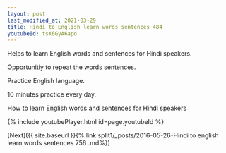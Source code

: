 ```yaml
---
layout: post
last_modified_at: 2021-03-29
title: Hindi to English learn words sentences 484 
youtubeId: tsX6GyA6apo
---
```

 
 
Helps to learn English words and sentences for Hindi speakers.

Opportunitiy to repeat the words sentences. 

Practice English language. 
 
10 minutes practice every day. 
 
How to learn English words and sentences for Hindi speakers 
 
{% include youtubePlayer.html id=page.youtubeId %}
 
 
[Next]({{ site.baseurl }}{% link  split1/_posts/2016-05-26-Hindi to english learn words sentences 756 .md%})
 
